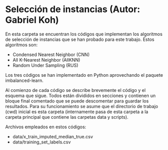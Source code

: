 # Selección de instancias (Autor: Gabriel Koh)

En esta carpeta se encuentran los códigos que implementan los algoritmos de selección de instancias que se han probado para este trabajo. Estos algoritmos son:

* Condensed Nearest Neighbor (CNN)
* All K-Nearest Neighbor (AllKNN)
* Random Under Sampling (RUS)

Los tres códigos se han implementado en Python aprovechando el paquete imbalanced-learn.

Al comienzo de cada código se describe brevemente el código y el esquema que sigue. Todos están divididos en secciones y contienen un bloque final comentado que se puede descomentar para guardar los resultados. Para su funcionamiento se asume que el directorio de trabajo (cwd) inicial es esta carpeta (internamente pasa de esta carpeta a la carpeta principal que contiene las carpetas data y scripts).

Archivos empleados en estos códigos:

* data/x_train_imputed_median_true.csv
* data/training_set_labels.csv